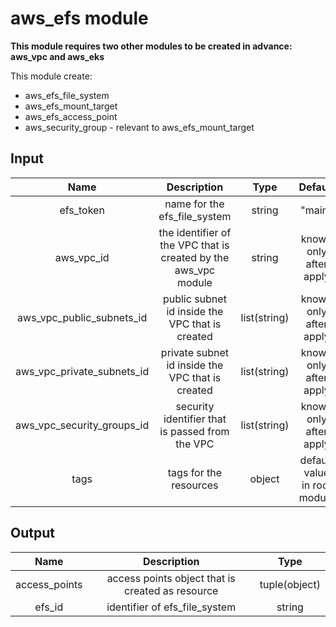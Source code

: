 # aws_efs module

**This module requires two other modules to be created in advance: aws_vpc and aws_eks**

This module create:
- aws_efs_file_system
- aws_efs_mount_target
- aws_efs_access_point
- aws_security_group - relevant to aws_efs_mount_target

## Input

| Name | Description    | Type    | Default | 
| :---:   | :---: | :---: |:---:|
| efs_token | name for the efs_file_system | string | "main"|
| aws_vpc_id | the identifier of the VPC that is created by the aws_vpc module | string | known only after apply | 
| aws_vpc_public_subnets_id | public subnet id inside the VPC that is created | list(string) | known only after apply | 
| aws_vpc_private_subnets_id | private subnet id inside the VPC that is created | list(string) | known only after apply | 
| aws_vpc_security_groups_id | security identifier that is passed from the VPC | list(string) | known only after apply | 
| tags | tags for the resources | object | default value in root module | 
## Output
| Name | Description    | Type    |
| :---:   | :---: | :---: |
| access_points | access points object that is created as resource | tuple(object)
| efs_id | identifier of efs_file_system | string 



